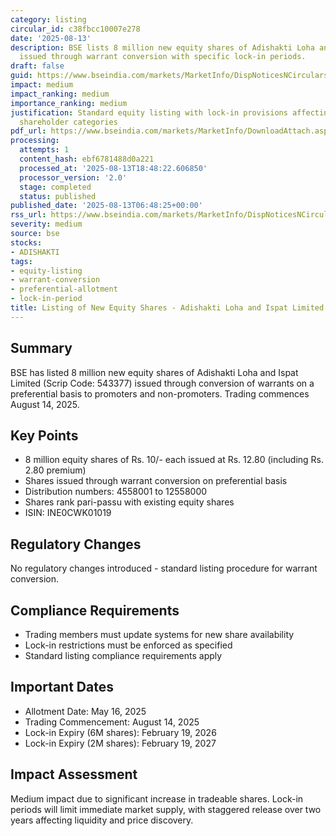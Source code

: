 ```yaml
---
category: listing
circular_id: c38fbcc10007e278
date: '2025-08-13'
description: BSE lists 8 million new equity shares of Adishakti Loha and Ispat Limited
  issued through warrant conversion with specific lock-in periods.
draft: false
guid: https://www.bseindia.com/markets/MarketInfo/DispNoticesNCirculars.aspx?Noticeid={947B956F-3501-4BAF-A380-3570B4280E42}&noticeno=20250813-3&dt=08/13/2025&icount=3&totcount=73&flag=0
impact: medium
impact_ranking: medium
importance_ranking: medium
justification: Standard equity listing with lock-in provisions affecting specific
  shareholder categories
pdf_url: https://www.bseindia.com/markets/MarketInfo/DownloadAttach.aspx?id=20250813-3&attachedId=
processing:
  attempts: 1
  content_hash: ebf6781488d0a221
  processed_at: '2025-08-13T18:48:22.606850'
  processor_version: '2.0'
  stage: completed
  status: published
published_date: '2025-08-13T06:48:25+00:00'
rss_url: https://www.bseindia.com/markets/MarketInfo/DispNoticesNCirculars.aspx?Noticeid={947B956F-3501-4BAF-A380-3570B4280E42}&noticeno=20250813-3&dt=08/13/2025&icount=3&totcount=73&flag=0
severity: medium
source: bse
stocks:
- ADISHAKTI
tags:
- equity-listing
- warrant-conversion
- preferential-allotment
- lock-in-period
title: Listing of New Equity Shares - Adishakti Loha and Ispat Limited
---
```


## Summary

BSE has listed 8 million new equity shares of Adishakti Loha and Ispat Limited (Scrip Code: 543377) issued through conversion of warrants on a preferential basis to promoters and non-promoters. Trading commences August 14, 2025.

## Key Points

- 8 million equity shares of Rs. 10/- each issued at Rs. 12.80 (including Rs. 2.80 premium)
- Shares issued through warrant conversion on preferential basis
- Distribution numbers: 4558001 to 12558000
- Shares rank pari-passu with existing equity shares
- ISIN: INE0CWK01019

## Regulatory Changes

No regulatory changes introduced - standard listing procedure for warrant conversion.

## Compliance Requirements

- Trading members must update systems for new share availability
- Lock-in restrictions must be enforced as specified
- Standard listing compliance requirements apply

## Important Dates

- Allotment Date: May 16, 2025
- Trading Commencement: August 14, 2025
- Lock-in Expiry (6M shares): February 19, 2026
- Lock-in Expiry (2M shares): February 19, 2027

## Impact Assessment

Medium impact due to significant increase in tradeable shares. Lock-in periods will limit immediate market supply, with staggered release over two years affecting liquidity and price discovery.